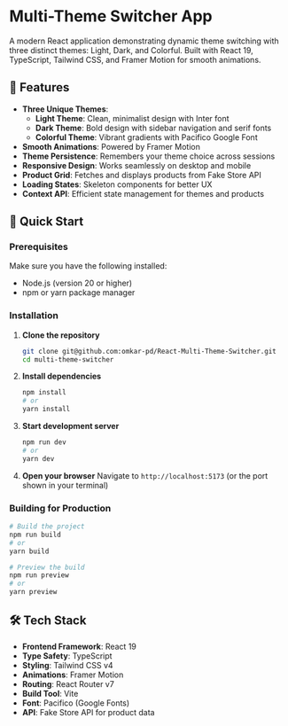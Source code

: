 # Multi-Theme Switcher App

A modern React application demonstrating dynamic theme switching with three distinct themes: Light, Dark, and Colorful. Built with React 19, TypeScript, Tailwind CSS, and Framer Motion for smooth animations.

## 🌟 Features

- **Three Unique Themes**:
  - **Light Theme**: Clean, minimalist design with Inter font
  - **Dark Theme**: Bold design with sidebar navigation and serif fonts
  - **Colorful Theme**: Vibrant gradients with Pacifico Google Font
- **Smooth Animations**: Powered by Framer Motion
- **Theme Persistence**: Remembers your theme choice across sessions
- **Responsive Design**: Works seamlessly on desktop and mobile
- **Product Grid**: Fetches and displays products from Fake Store API
- **Loading States**: Skeleton components for better UX
- **Context API**: Efficient state management for themes and products

## 🚀 Quick Start

### Prerequisites

Make sure you have the following installed:
- Node.js (version 20 or higher)
- npm or yarn package manager

### Installation

1. **Clone the repository**
   ```bash
   git clone git@github.com:omkar-pd/React-Multi-Theme-Switcher.git
   cd multi-theme-switcher
   ```

2. **Install dependencies**
   ```bash
   npm install
   # or
   yarn install
   ```

3. **Start development server**
   ```bash
   npm run dev
   # or
   yarn dev
   ```

4. **Open your browser**
   Navigate to `http://localhost:5173` (or the port shown in your terminal)

### Building for Production

```bash
# Build the project
npm run build
# or
yarn build

# Preview the build
npm run preview
# or
yarn preview
```

## 🛠️ Tech Stack

- **Frontend Framework**: React 19
- **Type Safety**: TypeScript
- **Styling**: Tailwind CSS v4
- **Animations**: Framer Motion
- **Routing**: React Router v7
- **Build Tool**: Vite
- **Font**: Pacifico (Google Fonts)
- **API**: Fake Store API for product data
